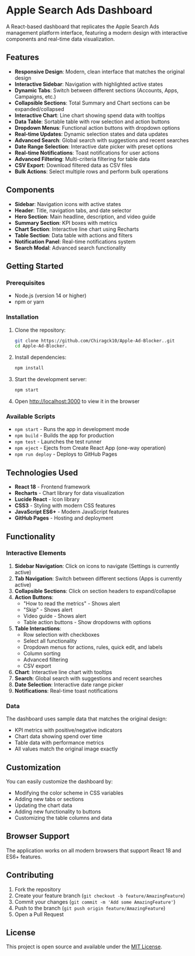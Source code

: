 # Apple Search Ads Dashboard

A React-based dashboard that replicates the Apple Search Ads management platform interface, featuring a modern design with interactive components and real-time data visualization.



## Features

- **Responsive Design**: Modern, clean interface that matches the original design
- **Interactive Sidebar**: Navigation with highlighted active states
- **Dynamic Tabs**: Switch between different sections (Accounts, Apps, Campaigns, etc.)
- **Collapsible Sections**: Total Summary and Chart sections can be expanded/collapsed
- **Interactive Chart**: Line chart showing spend data with tooltips
- **Data Table**: Sortable table with row selection and action buttons
- **Dropdown Menus**: Functional action buttons with dropdown options
- **Real-time Updates**: Dynamic selection states and data updates
- **Advanced Search**: Global search with suggestions and recent searches
- **Date Range Selection**: Interactive date picker with preset options
- **Real-time Notifications**: Toast notifications for user actions
- **Advanced Filtering**: Multi-criteria filtering for table data
- **CSV Export**: Download filtered data as CSV files
- **Bulk Actions**: Select multiple rows and perform bulk operations

## Components

- **Sidebar**: Navigation icons with active states
- **Header**: Title, navigation tabs, and date selector
- **Hero Section**: Main headline, description, and video guide
- **Summary Section**: KPI boxes with metrics
- **Chart Section**: Interactive line chart using Recharts
- **Table Section**: Data table with actions and filters
- **Notification Panel**: Real-time notifications system
- **Search Modal**: Advanced search functionality

## Getting Started

### Prerequisites

- Node.js (version 14 or higher)
- npm or yarn

### Installation

1. Clone the repository:
   ```bash
   git clone https://github.com/Chiragck10/Apple-Ad-Blocker..git
   cd Apple-Ad-Blocker.
   ```

2. Install dependencies:
   ```bash
   npm install
   ```

3. Start the development server:
   ```bash
   npm start
   ```

4. Open [http://localhost:3000](http://localhost:3000) to view it in the browser

### Available Scripts

- `npm start` - Runs the app in development mode
- `npm build` - Builds the app for production
- `npm test` - Launches the test runner
- `npm eject` - Ejects from Create React App (one-way operation)
- `npm run deploy` - Deploys to GitHub Pages

## Technologies Used

- **React 18** - Frontend framework
- **Recharts** - Chart library for data visualization
- **Lucide React** - Icon library
- **CSS3** - Styling with modern CSS features
- **JavaScript ES6+** - Modern JavaScript features
- **GitHub Pages** - Hosting and deployment

## Functionality

### Interactive Elements

1. **Sidebar Navigation**: Click on icons to navigate (Settings is currently active)
2. **Tab Navigation**: Switch between different sections (Apps is currently active)
3. **Collapsible Sections**: Click on section headers to expand/collapse
4. **Action Buttons**: 
   - "How to read the metrics" - Shows alert
   - "Skip" - Shows alert
   - Video guide - Shows alert
   - Table action buttons - Show dropdowns with options
5. **Table Interactions**:
   - Row selection with checkboxes
   - Select all functionality
   - Dropdown menus for actions, rules, quick edit, and labels
   - Column sorting
   - Advanced filtering
   - CSV export
6. **Chart**: Interactive line chart with tooltips
7. **Search**: Global search with suggestions and recent searches
8. **Date Selection**: Interactive date range picker
9. **Notifications**: Real-time toast notifications

### Data

The dashboard uses sample data that matches the original design:
- KPI metrics with positive/negative indicators
- Chart data showing spend over time
- Table data with performance metrics
- All values match the original image exactly



## Customization

You can easily customize the dashboard by:
- Modifying the color scheme in CSS variables
- Adding new tabs or sections
- Updating the chart data
- Adding new functionality to buttons
- Customizing the table columns and data

## Browser Support

The application works on all modern browsers that support React 18 and ES6+ features.

## Contributing

1. Fork the repository
2. Create your feature branch (`git checkout -b feature/AmazingFeature`)
3. Commit your changes (`git commit -m 'Add some AmazingFeature'`)
4. Push to the branch (`git push origin feature/AmazingFeature`)
5. Open a Pull Request

## License

This project is open source and available under the [MIT License](LICENSE). 
